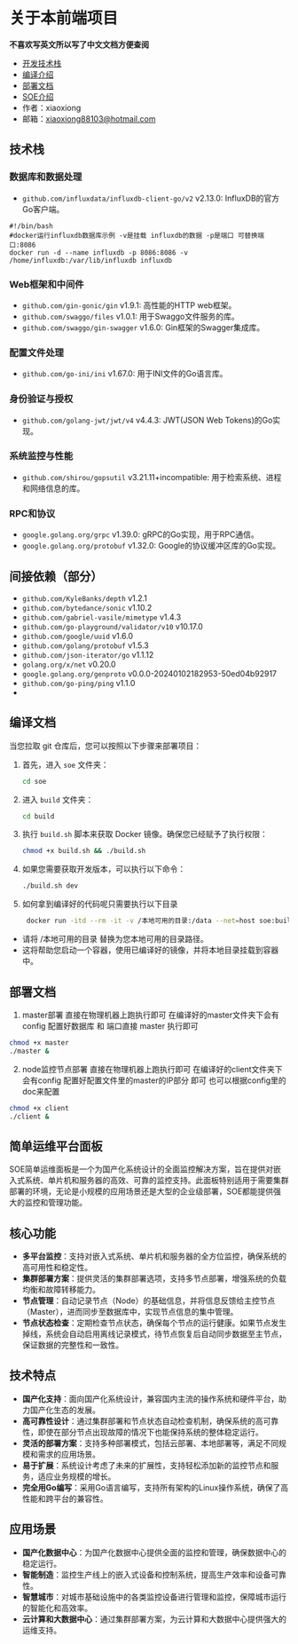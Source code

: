# 关于本前端项目

**不喜欢写英文所以写了中文文档方便查阅**
- [开发技术栈](#技术栈)
- [编译介绍](#编译文档)
- [部署文档](#部署文档)
- [SOE介绍](#简单运维平台面板)
- 作者：xiaoxiong
- 邮箱：xiaoxiong88103@hotmail.com

## 技术栈

### 数据库和数据处理

- `github.com/influxdata/influxdb-client-go/v2` v2.13.0: InfluxDB的官方Go客户端。
```shell
#!/bin/bash
#docker运行influxdb数据库示例 -v是挂载 influxdb的数据 -p是端口 可替换端口:8086 
docker run -d --name influxdb -p 8086:8086 -v /home/influxdb:/var/lib/influxdb influxdb
```

### Web框架和中间件

- `github.com/gin-gonic/gin` v1.9.1: 高性能的HTTP web框架。
- `github.com/swaggo/files` v1.0.1: 用于Swaggo文件服务的库。
- `github.com/swaggo/gin-swagger` v1.6.0: Gin框架的Swagger集成库。

### 配置文件处理

- `github.com/go-ini/ini` v1.67.0: 用于INI文件的Go语言库。

### 身份验证与授权

- `github.com/golang-jwt/jwt/v4` v4.4.3: JWT(JSON Web Tokens)的Go实现。

### 系统监控与性能

- `github.com/shirou/gopsutil` v3.21.11+incompatible: 用于检索系统、进程和网络信息的库。

### RPC和协议

- `google.golang.org/grpc` v1.39.0: gRPC的Go实现，用于RPC通信。
- `google.golang.org/protobuf` v1.32.0: Google的协议缓冲区库的Go实现。

## 间接依赖（部分）

- `github.com/KyleBanks/depth` v1.2.1
- `github.com/bytedance/sonic` v1.10.2
- `github.com/gabriel-vasile/mimetype` v1.4.3
- `github.com/go-playground/validator/v10` v10.17.0
- `github.com/google/uuid` v1.6.0
- `github.com/golang/protobuf` v1.5.3
- `github.com/json-iterator/go` v1.1.12
- `golang.org/x/net` v0.20.0
- `google.golang.org/genproto` v0.0.0-20240102182953-50ed04b92917
- `github.com/go-ping/ping` v1.1.0
- 
## 编译文档

当您拉取 git 仓库后，您可以按照以下步骤来部署项目：

1. 首先，进入 `soe` 文件夹：
    ```bash
    cd soe
    ```

2. 进入 `build` 文件夹：
    ```bash
    cd build
    ```

3. 执行 `build.sh` 脚本来获取 Docker 镜像。确保您已经赋予了执行权限：
    ```bash
    chmod +x build.sh && ./build.sh
    ```

4. 如果您需要获取开发版本，可以执行以下命令：
    ```bash
    ./build.sh dev
    ```
5. 如何拿到编译好的代码呢只需要执行以下目录
   ```bash
    docker run -itd --rm -it -v /本地可用的目录:/data --net=host soe:build
    ```
- 请将 /本地可用的目录 替换为您本地可用的目录路径。 
- 这将帮助您启动一个容器，使用已编译好的镜像，并将本地目录挂载到容器中。

## 部署文档

1. master部署
   直接在物理机器上跑执行即可 在编译好的master文件夹下会有config 配置好数据库 和 端口直接 master 执行即可
```bash
chmod +x master
./master &
```
2. node监控节点部署
   直接在物理机器上跑执行即可 在编译好的client文件夹下会有config 配置好配置文件里的master的IP部分 即可 也可以根据config里的doc来配置
```bash
chmod +x client
./client &
```

## 简单运维平台面板

SOE简单运维面板是一个为国产化系统设计的全面监控解决方案，旨在提供对嵌入式系统、单片机和服务器的高效、可靠的监控支持。此面板特别适用于需要集群部署的环境，无论是小规模的应用场景还是大型的企业级部署，SOE都能提供强大的监控和管理功能。

## 核心功能

- **多平台监控**：支持对嵌入式系统、单片机和服务器的全方位监控，确保系统的高可用性和稳定性。
- **集群部署方案**：提供灵活的集群部署选项，支持多节点部署，增强系统的负载均衡和故障转移能力。
- **节点管理**：自动记录节点（Node）的基础信息，并将信息反馈给主控节点（Master），进而同步至数据库中，实现节点信息的集中管理。
- **节点状态检查**：定期检查节点状态，确保每个节点的运行健康。如果节点发生掉线，系统会自动启用离线记录模式，待节点恢复后自动同步数据至主节点，保证数据的完整性和一致性。

## 技术特点

- **国产化支持**：面向国产化系统设计，兼容国内主流的操作系统和硬件平台，助力国产化生态的发展。
- **高可靠性设计**：通过集群部署和节点状态自动检查机制，确保系统的高可靠性，即使在部分节点出现故障的情况下也能保持系统的整体稳定运行。
- **灵活的部署方案**：支持多种部署模式，包括云部署、本地部署等，满足不同规模和需求的应用场景。
- **易于扩展**：系统设计考虑了未来的扩展性，支持轻松添加新的监控节点和服务，适应业务规模的增长。
- **完全用Go编写**：采用Go语言编写，支持所有架构的Linux操作系统，确保了高性能和跨平台的兼容性。

## 应用场景

- **国产化数据中心**：为国产化数据中心提供全面的监控和管理，确保数据中心的稳定运行。
- **智能制造**：监控生产线上的嵌入式设备和控制系统，提高生产效率和设备可靠性。
- **智慧城市**：对城市基础设施中的各类监控设备进行管理和监控，保障城市运行的智能化和高效率。
- **云计算和大数据中心**：通过集群部署方案，为云计算和大数据中心提供强大的运维支持。
